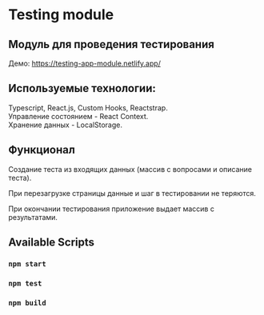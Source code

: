 # Testing module

## Модуль для проведения тестирования
Демо: https://testing-app-module.netlify.app/

## Используемые технологии:

Typescript, React.js, Custom Hooks, Reactstrap.<br>
Управление состоянием - React Context.<br>
Хранение данных - LocalStorage.

## Функционал

Создание теста из входящих данных (массив с вопросами и описание теста).

При перезагрузке страницы данные и шаг в тестировании не теряются.

При окончании тестирования приложение выдает массив с результатами.

## Available Scripts

### `npm start`

### `npm test`

### `npm build`